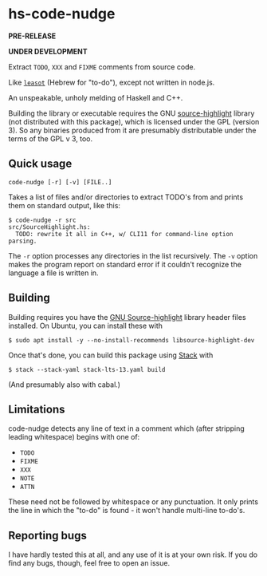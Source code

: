 # hs-code-nudge

**PRE-RELEASE**

**UNDER DEVELOPMENT**

Extract `TODO`, `XXX` and `FIXME` comments from source code.

Like [`leasot`][leasot] (Hebrew for "to-do"), except not written in node.js.

[leasot]: https://github.com/pgilad/leasot

An unspeakable, unholy melding of Haskell and C++.

Building the library or executable requires the GNU [source-highlight][source-highlight] library
(not distributed with this package), which is licensed under the GPL (version 3).
So any binaries produced from it are presumably distributable under the terms of the GPL v 3,
too.

[source-highlight]: https://www.gnu.org/software/src-highlite/

## Quick usage

```
code-nudge [-r] [-v] [FILE..]
```

Takes a list of files and/or directories to extract TODO's from and prints them
on standard output, like this:

```
$ code-nudge -r src
src/SourceHighlight.hs:
  TODO: rewrite it all in C++, w/ CLI11 for command-line option parsing.
```

The `-r` option processes any directories in the list recursively. 
The `-v` option makes the program report on standard error if it couldn't
recognize the language a file is written in.

## Building

Building requires you have the [GNU Source-highlight][gnu-shl-lib] library header files
installed. On Ubuntu, you can install these with

```
$ sudo apt install -y --no-install-recommends libsource-highlight-dev
```

Once that's done, you can build this package using [Stack][stack] with

```
$ stack --stack-yaml stack-lts-13.yaml build
```

(And presumably also with cabal.)

[gnu-shl-lib]: https://www.gnu.org/software/src-highlite/source-highlight-lib.html
[stack]: https://github.com/commercialhaskell/stack

## Limitations

code-nudge detects any line of text in a comment which (after stripping leading
whitespace) begins with one of:

- `TODO`
- `FIXME`
- `XXX`
- `NOTE`
- `ATTN`

These need not be followed by whitespace or any punctuation. It only prints the
line in which the "to-do" is found - it won't handle multi-line to-do's.

## Reporting bugs

I have hardly tested this at all, and any use of it is at your own risk.
If you do find any bugs, though, feel free to open an issue.

